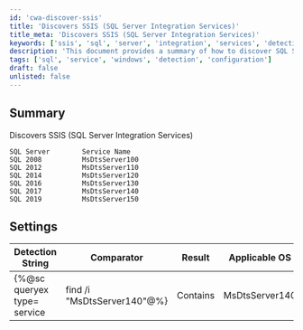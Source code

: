 ```yaml
---
id: 'cwa-discover-ssis'
title: 'Discovers SSIS (SQL Server Integration Services)'
title_meta: 'Discovers SSIS (SQL Server Integration Services)'
keywords: ['ssis', 'sql', 'server', 'integration', 'services', 'detection', 'windows']
description: 'This document provides a summary of how to discover SQL Server Integration Services (SSIS) across various SQL Server versions. It includes a table of detection strings and their respective services for different SQL Server installations, along with applicable operating systems.'
tags: ['sql', 'service', 'windows', 'detection', 'configuration']
draft: false
unlisted: false
---
```

## Summary

Discovers SSIS (SQL Server Integration Services)

```
SQL Server        Service Name
SQL 2008          MsDtsServer100
SQL 2012          MsDtsServer110
SQL 2014          MsDtsServer120
SQL 2016          MsDtsServer130
SQL 2017          MsDtsServer140
SQL 2019          MsDtsServer150
```

## Settings

| Detection String                                         | Comparator | Result           | Applicable OS |
|---------------------------------------------------------|------------|------------------|----------------|
| {%@sc queryex type= service | find /i "MsDtsServer140"@%} | Contains   | MsDtsServer140   | Windows        |




